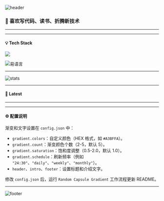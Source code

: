 ![header](https://capsule-render.vercel.app/api?type=waving&height=200&section=header&fontSize=40&fontAlignY=35&text=%F0%9F%91%8B%20Hi%2C%20I%27m%20BlueSeagull&desc=Welcome%20to%20my%20GitHub&descAlignY=55&color=0:C1E1C1,20:F8C8DC,40:D4F1F4,60:E0F7FA,100:F0E4D7)

### 🚀 喜欢写代码、读书、折腾新技术

---

---

#### 💡 Tech Stack

![](https://img.shields.io/badge/Python-3776AB?style=flat-square&logo=python&logoColor=white)

![易语言](https://img.shields.io/badge/易语言-0090ff?style=flat-square&logo=data:image/svg+xml;base64,PHN2ZyB4bWxucz0iaHR0cDovL3d3dy53My5vcmcvMjAwMC9zdmciIHdpZHRoPSIyNCIgaGVpZ2h0PSI2NCIgdmlld0JveD0iMCAwIDI0IDI0Ij48cGF0aCBmaWxsPSIjZmZmIiBkPSJNMiAyaDIwdjIwSDJWMmptMiAyaDE2djE2SDR2LTE2em0zIDN2MTBoMTBWN0g3em0yIDZoNlY5SDl2NHoiLz48L3N2Zz4=&logoColor=white)

---

![stats](https://github-readme-stats-bay.vercel.app/api?username=BlueSeagull-CHN&hide_title=true&hide_border=true&show_icons=true&include_all_commits=true&line_height=21&bg_color=0,C1E1C1,F8C8DC,D4F1F4,E0F7FA,F0E4D7&theme=graywhite)

---

#### 📌 Latest

---

---

#### ⚙️ 配置说明

渐变和文字设置在 `config.json` 中：

- `gradient.colors`：自定义颜色（HEX 格式，如 `#A3BFFA`）。
- `gradient.count`：渐变颜色个数（2-5，默认 5）。
- `gradient.saturation`：饱和度调整（0.5-2.0，默认 1.0）。
- `gradient.schedule`：刷新频率（例如 `"24:30"`、`"daily"`、`"weekly"`、`"monthly"`）。
- `header`、`intro`、`footer`：设置标题和介绍文字。

修改 `config.json` 后，运行 `Random Capsule Gradient` 工作流程更新 README。

---

![footer](https://capsule-render.vercel.app/api?type=waving&height=100&section=footer&color=0:C1E1C1,20:F8C8DC,40:D4F1F4,60:E0F7FA,100:F0E4D7)
